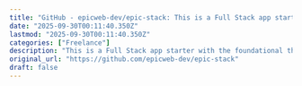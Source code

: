 ```yaml
---
title: "GitHub - epicweb-dev/epic-stack: This is a Full Stack app starter with the foundational things setup"
date: "2025-09-30T00:11:40.350Z"
lastmod: "2025-09-30T00:11:40.350Z"
categories: ["Freelance"]
description: "This is a Full Stack app starter with the foundational things setup and configured for you to hit the ground running on your next EPIC idea. - epicweb-dev/epic-stack"
original_url: "https://github.com/epicweb-dev/epic-stack"
draft: false
---
```

